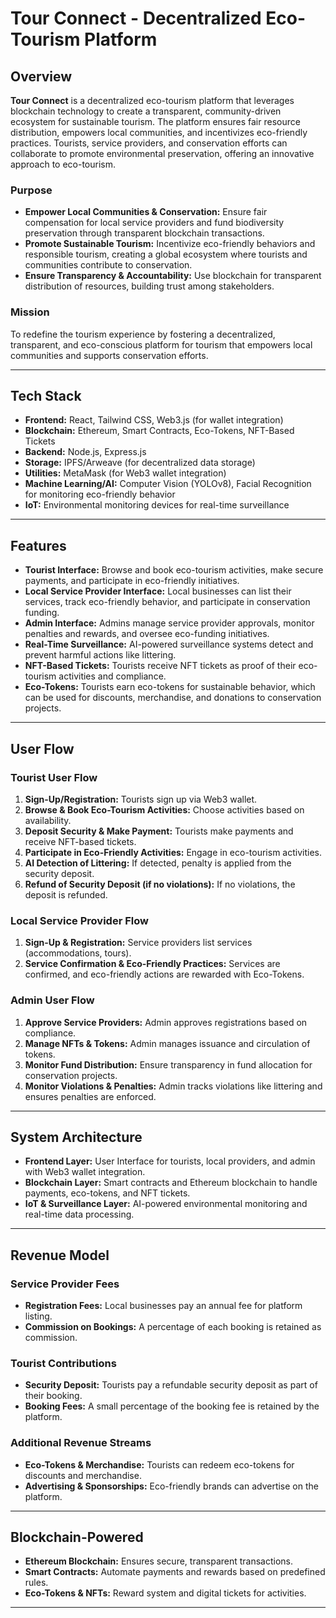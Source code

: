 # Tour Connect - Decentralized Eco-Tourism Platform

## Overview

**Tour Connect** is a decentralized eco-tourism platform that leverages blockchain technology to create a transparent, community-driven ecosystem for sustainable tourism. The platform ensures fair resource distribution, empowers local communities, and incentivizes eco-friendly practices. Tourists, service providers, and conservation efforts can collaborate to promote environmental preservation, offering an innovative approach to eco-tourism.

### Purpose

- **Empower Local Communities & Conservation:** Ensure fair compensation for local service providers and fund biodiversity preservation through transparent blockchain transactions.
- **Promote Sustainable Tourism:** Incentivize eco-friendly behaviors and responsible tourism, creating a global ecosystem where tourists and communities contribute to conservation.
- **Ensure Transparency & Accountability:** Use blockchain for transparent distribution of resources, building trust among stakeholders.

### Mission

To redefine the tourism experience by fostering a decentralized, transparent, and eco-conscious platform for tourism that empowers local communities and supports conservation efforts.

---

## Tech Stack

- **Frontend:** React, Tailwind CSS, Web3.js (for wallet integration)
- **Blockchain:** Ethereum, Smart Contracts, Eco-Tokens, NFT-Based Tickets
- **Backend:** Node.js, Express.js
- **Storage:** IPFS/Arweave (for decentralized data storage)
- **Utilities:** MetaMask (for Web3 wallet integration)
- **Machine Learning/AI:** Computer Vision (YOLOv8), Facial Recognition for monitoring eco-friendly behavior
- **IoT:** Environmental monitoring devices for real-time surveillance

---

## Features

- **Tourist Interface:** Browse and book eco-tourism activities, make secure payments, and participate in eco-friendly initiatives.
- **Local Service Provider Interface:** Local businesses can list their services, track eco-friendly behavior, and participate in conservation funding.
- **Admin Interface:** Admins manage service provider approvals, monitor penalties and rewards, and oversee eco-funding initiatives.
- **Real-Time Surveillance:** AI-powered surveillance systems detect and prevent harmful actions like littering.
- **NFT-Based Tickets:** Tourists receive NFT tickets as proof of their eco-tourism activities and compliance.
- **Eco-Tokens:** Tourists earn eco-tokens for sustainable behavior, which can be used for discounts, merchandise, and donations to conservation projects.

---

## User Flow

### Tourist User Flow

1. **Sign-Up/Registration:** Tourists sign up via Web3 wallet.
2. **Browse & Book Eco-Tourism Activities:** Choose activities based on availability.
3. **Deposit Security & Make Payment:** Tourists make payments and receive NFT-based tickets.
4. **Participate in Eco-Friendly Activities:** Engage in eco-tourism activities.
5. **AI Detection of Littering:** If detected, penalty is applied from the security deposit.
6. **Refund of Security Deposit (if no violations):** If no violations, the deposit is refunded.

### Local Service Provider Flow

1. **Sign-Up & Registration:** Service providers list services (accommodations, tours).
2. **Service Confirmation & Eco-Friendly Practices:** Services are confirmed, and eco-friendly actions are rewarded with Eco-Tokens.

### Admin User Flow

1. **Approve Service Providers:** Admin approves registrations based on compliance.
2. **Manage NFTs & Tokens:** Admin manages issuance and circulation of tokens.
3. **Monitor Fund Distribution:** Ensure transparency in fund allocation for conservation projects.
4. **Monitor Violations & Penalties:** Admin tracks violations like littering and ensures penalties are enforced.

---

## System Architecture

- **Frontend Layer:** User Interface for tourists, local providers, and admin with Web3 wallet integration.
- **Blockchain Layer:** Smart contracts and Ethereum blockchain to handle payments, eco-tokens, and NFT tickets.
- **IoT & Surveillance Layer:** AI-powered environmental monitoring and real-time data processing.

---

## Revenue Model

### Service Provider Fees

- **Registration Fees:** Local businesses pay an annual fee for platform listing.
- **Commission on Bookings:** A percentage of each booking is retained as commission.

### Tourist Contributions

- **Security Deposit:** Tourists pay a refundable security deposit as part of their booking.
- **Booking Fees:** A small percentage of the booking fee is retained by the platform.

### Additional Revenue Streams

- **Eco-Tokens & Merchandise:** Tourists can redeem eco-tokens for discounts and merchandise.
- **Advertising & Sponsorships:** Eco-friendly brands can advertise on the platform.

---

## Blockchain-Powered

- **Ethereum Blockchain:** Ensures secure, transparent transactions.
- **Smart Contracts:** Automate payments and rewards based on predefined rules.
- **Eco-Tokens & NFTs:** Reward system and digital tickets for activities.

---
